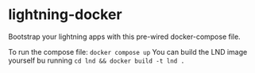 # lightning-docker

Bootstrap your lightning apps with this pre-wired docker-compose file.

To run the compose file: `docker compose up`
You can build the LND image yourself bu running `cd lnd && docker build -t lnd .`
